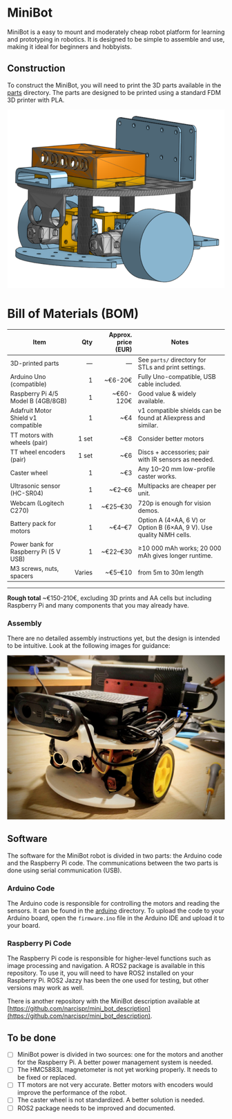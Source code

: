 # MiniBot

MiniBot is a easy to mount and moderately cheap robot platform for learning and prototyping in robotics. It is designed to be simple to assemble and use, making it ideal for beginners and hobbyists.

## Construction

To construct the MiniBot, you will need to print the 3D parts available in the [parts](parts) directory. The parts are designed to be printed using a standard FDM 3D printer with PLA.

![MiniBot](media/minibot_onshape.png)


# Bill of Materials (BOM)


| Item | Qty | Approx. price (EUR) | Notes |
|---|---:|---:|---|
| 3D-printed parts | — | — | See `parts/` directory for STLs and print settings. |
| Arduino Uno (compatible) | 1 | ~€6-20€ | Fully Uno-compatible, USB cable included. |
| Raspberry Pi 4/5 Model B (4GB/8GB) | 1 | ~€60-120€ | Good value & widely available. |
| Adafruit Motor Shield v1 compatible | 1 | ~€4 | v1 compatible shields can be found at Aliexpress and similar. |
| TT motors with wheels (pair) | 1 set | ~€8 | Consider better motors |
| TT wheel encoders (pair) | 1 set | ~€6 | Discs + accessories; pair with IR sensors as needed. |
| Caster wheel | 1 | ~€3 | Any 10–20 mm low-profile caster works. |
| Ultrasonic sensor (HC-SR04) | 1 | ~€2–€6 | Multipacks are cheaper per unit. |
| Webcam (Logitech C270) | 1 | ~€25–€30 | 720p is enough for vision demos. |
| Battery pack for motors | 1 | ~€4–€7 | Option A (4×AA, 6 V) or Option B (6×AA, 9 V). Use quality NiMH cells. |
| Power bank for Raspberry Pi (5 V USB) | 1 | ~€22–€30 | ≥10 000 mAh works; 20 000 mAh gives longer runtime. |
| M3 screws, nuts, spacers | Varies | ~€5–€10 | from 5m to 30m length |

---

**Rough total** 
~€150-210€, excluding 3D prints and AA cells but including Raspberry Pi and many components that you may already have.

### Assembly

There are no detailed assembly instructions yet, but the design is intended to be intuitive. Look at the following images for guidance:

![MiniBot Assembly](media/minibot_real.jpg)


## Software
The software for the MiniBot robot is divided in two parts: the Arduino code and the Raspberry Pi code. The communications between the two parts is done using serial communication (USB).

### Arduino Code
The Arduino code is responsible for controlling the motors and reading the sensors. It can be found in the [arduino](arduino) directory. To upload the code to your Arduino board, open the `firmware.ino` file in the Arduino IDE and upload it to your board.

### Raspberry Pi Code
The Raspberry Pi code is responsible for higher-level functions such as image processing and navigation. A ROS2 package is available in this repository. To use it, you will need to have ROS2 installed on your Raspberry Pi. ROS2 Jazzy has been the one used for testing, but other versions may work as well.

There is another repository with the MiniBot description available at [https://github.com/narcispr/mini_bot_description](https://github.com/narcispr/mini_bot_description).

## To be done

- [ ] MiniBot power is divided in two sources: one for the motors and another for the Raspberry Pi. A better power management system is needed.
- [ ] The HMC5883L magnetometer is not yet working properly. It needs to be fixed or replaced.
- [ ] TT motors are not very accurate. Better motors with encoders would improve the performance of the robot.
- [ ] The caster wheel is not standardized. A better solution is needed.
- [ ] ROS2 package needs to be improved and documented. 